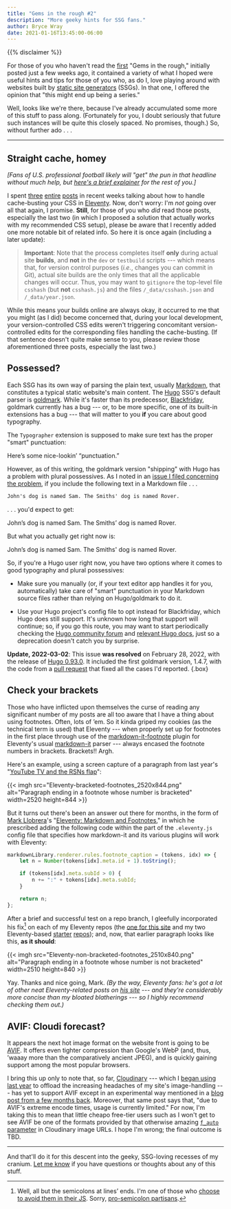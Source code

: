 ```yaml
---
title: "Gems in the rough #2"
description: "More geeky hints for SSG fans."
author: Bryce Wray
date: 2021-01-16T13:45:00-06:00
---
```


{{% disclaimer %}}

For those of you who haven't read the [first](/posts/2020/12/gems-in-rough/) "Gems in the rough," initially posted just a few weeks ago, it contained a variety of what I hoped were useful hints and tips for those of you who, as do I, love playing around with websites built by [static site generators](https://jamstack.org/generators) (SSGs). In that one, I offered the opinion that "this might end up being a series."

Well, looks like we're there, because I've already accumulated some more of this stuff to pass along. (Fortunately for you, I doubt seriously that future such instances will be quite this closely spaced. No promises, though.) So, without further ado&nbsp;.&nbsp;.&nbsp;.

----

## Straight cache, homey

*[Fans of U.S. professional football likely will "get" the pun in that headline without much help, but [here's a brief explainer](https://www.urbandictionary.com/define.php?term=straight%20cash%2C%20homey) for the rest of you.]*

I spent [three](/posts/2020/11/using-postcss-cache-busting-eleventy/) [entire](/posts/2020/12/cache-busting-eleventy-take-two/) [posts](/posts/2020/12/hashing-out-cache-busting-fix-eleventy/) in recent weeks talking about how to handle cache-busting your CSS in [Eleventy](https://11ty.dev). Now, don't worry: I'm *not* going over all that again, I promise. **Still**, for those of you who *did* read those posts, especially the last two (in which I proposed a solution that actually works with my recommended CSS setup), please be aware that I recently added one more notable bit of related info. So here it is once again (including a later update):

> **Important**: Note that the process completes itself **only** during actual site **builds**, and **not** in the `dev` or `testbuild` scripts --- which means that, for version control purposes (*i.e.*, changes you can commit in Git), actual site builds are the only times that all the applicable changes will occur. Thus, you may want to `gitignore` the top-level file `csshash` (but **not** `csshash.js`) and the files `/_data/csshash.json` and `/_data/year.json`.

While this means your builds online are always okay, it occurred to me that you might (as I did) become concerned that, during your local development, your version-controlled CSS edits weren't triggering concomitant version-controlled edits for the corresponding files handling the cache-busting. (If that sentence doesn't quite make sense to you, please review those aforementioned three posts, especially the last two.)

## Possessed?

Each SSG has its own way of parsing the plain text, usually [Markdown](https://daringfireball.net/projects/markdown), that constitutes a typical static website's main content. The [Hugo](https://gohugo.io) SSG's default parser is [goldmark](https://github.com/yuin/goldmark). While it's faster than its predecessor, [Blackfriday](https://github.com/russross/blackfriday), goldmark currently has a bug --- or, to be more specific, one of its built-in extensions has a bug --- that will matter to you **if** you care about good typography.

The `Typographer` extension is supposed to make sure text has the proper "smart" punctuation:

<p class="punctuationExample">Here&rsquo;s some nice-lookin&rsquo; &ldquo;punctuation.&rdquo;</p>

However, as of this writing, the goldmark version "shipping" with Hugo has a problem with plural possessives. As I noted in an [issue I filed concerning the problem](https://github.com/yuin/goldmark/issues/180), if you include the following text in a Markdown file&nbsp;.&nbsp;.&nbsp;.

```md
John's dog is named Sam. The Smiths' dog is named Rover.
```

.&nbsp;.&nbsp;. you'd expect to get:

<p class="punctuationExample">John&rsquo;s dog is named Sam. The Smiths&rsquo; dog is named&nbsp;Rover.</p>

But what you actually get right now is:

<p class="punctuationExample">John&rsquo;s dog is named Sam. The Smiths&apos; dog is named&nbsp;Rover.</p>

So, if you're a Hugo user right now, you have two options where it comes to good typography and plural possessives:

- Make sure you manually (or, if your text editor app handles it for you, automatically) take care of "smart" punctuation in your Markdown source files rather than relying on Hugo/goldmark to do it.

- Use your Hugo project's config file to opt instead for Blackfriday, which Hugo does still support. It's unknown how long that support will continue; so, if you go this route, you may want to start periodically checking the [Hugo community forum](https://discourse.gohugo.io) and [relevant Hugo docs](https://gohugo.io/getting-started/configuration-markup), just so a deprecation doesn't catch you by surprise.

**Update, 2022-03-02**: This issue **was resolved** on February 28, 2022, with the release of [Hugo 0.93.0](https://github.com/gohugoio/hugo/releases/tag/v0.93.0). It included the first goldmark version, 1.4.7, with the code from a [pull request](https://github.com/yuin/goldmark/pull/280) that fixed all the cases I'd reported.
{.box}

## Check your brackets

Those who have inflicted upon themselves the curse of reading any significant number of my posts are all too aware that I have a thing about using footnotes. Often, lots of ’em. So it kinda griped my cookies (as the technical term is used) that Eleventy --- when properly set up for footnotes in the first place through use of the [markdown-it-footnote](https://github.com/markdown-it/markdown-it-footnote) plugin for Eleventy's usual [markdown-it](https://github.com/markdown-it/markdown-it) parser --- always encased the footnote numbers in brackets. Brackets!! Argh.

Here's an example, using a screen capture of a paragraph from last year's "[YouTube TV and the RSNs flap](/posts/2020/02/youtube-tv-rsns-flap/)":

{{< imgh src="Eleventy-bracketed-footnotes_2520x844.png" alt="Paragraph ending in a footnote whose number is bracketed" width=2520 height=844 >}}

But it turns out there's been an answer out there for months, in the form of [Mark Llobrera](https://www.markllobrera.com)'s "[Eleventy: Markdown and Footnotes](https://www.markllobrera.com/posts/eleventy-markdown-and-footnotes/)," in which he prescribed adding the following code within the part of the `.eleventy.js` config file that specifies how markdown-it and its various plugins will work with Eleventy:

```js
markdownLibrary.renderer.rules.footnote_caption = (tokens, idx) => {
	let n = Number(tokens[idx].meta.id + 1).toString();

	if (tokens[idx].meta.subId > 0) {
		n += ":" + tokens[idx].meta.subId;
	}

	return n;
};
```

After a brief and successful test on a repo branch, I gleefully incorporated his fix[^semiColons] on each of my Eleventy repos (the [one for this site](https://github.com/brycewray/eleventy_solo) and my two Eleventy-based [starter](https://github.com/brycewray/eleventy_solo_starter) [repos](https://github.com/brycewray/eleventy_solo_starter_njk)); and, now, that earlier paragraph looks like this, **as it should**:

[^semiColons]: Well, all but the semicolons at lines’ ends. I'm one of those who [choose to avoid them in their JS](https://flaviocopes.com/javascript-automatic-semicolon-insertion/). Sorry, [pro-semicolon partisans](https://medium.com/better-programming/you-might-need-those-semicolons-in-your-javascript-after-all-b28154f93ea8).

{{< imgh src="Eleventy-non-bracketed-footnotes_2510x840.png" alt="Paragraph ending in a footnote whose number is not bracketed" width=2510 height=840 >}}

Yay. Thanks and nice going, Mark. *(By the way, Eleventy fans: he's got a lot of other neat Eleventy-related posts on [his site](https://www.markllobrera.com) --- and they're considerably more concise than my bloated blatherings --- so I highly recommend checking them out.)*

## AVIF: Cloudi forecast?

It appears the next hot image format on the website front is going to be [AVIF](https://reachlightspeed.com/blog/using-the-new-high-performance-avif-image-format-on-the-web-today/). It offers even tighter compression than Google's WebP (and, thus, ’waaay more than the comparatively ancient JPEG), and is quickly gaining support among the most popular browsers.

I bring this up only to note that, so far, [Cloudinary](https://cloudinary.com) --- which I [began using last year](/posts/2020/07/transformed/) to offload the increasing headaches of my site's image-handling --- has yet to support AVIF except in an experimental way mentioned in a [blog post from a few months back](https://cloudinary.com/blog/image_formats_getting_it_right#next-gen). Moreover, that same post says that, "due to AVIF's extreme encode times, usage is currently limited." For now, I'm taking this to mean that little cheapo free-tier users such as I won't get to see AVIF be one of the formats provided by that otherwise amazing [`f_auto` parameter](https://cloudinary.com/documentation/image_transformations#automatic_format_selection_f_auto) in Cloudinary image URLs. I hope I'm wrong; the final outcome is TBD.

----

And that'll do it for this descent into the geeky, SSG-loving recesses of my cranium. [Let me know](/contact/) if you have questions or thoughts about any of this stuff.
